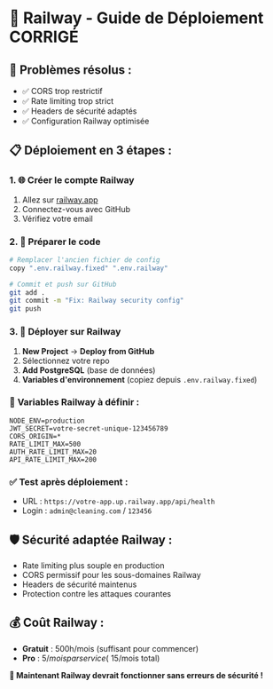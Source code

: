 # 🚀 Railway - Guide de Déploiement CORRIGÉ

## 🔧 **Problèmes résolus :**
- ✅ CORS trop restrictif
- ✅ Rate limiting trop strict 
- ✅ Headers de sécurité adaptés
- ✅ Configuration Railway optimisée

## 📋 **Déploiement en 3 étapes :**

### 1. 🌐 **Créer le compte Railway**
1. Allez sur [railway.app](https://railway.app)
2. Connectez-vous avec GitHub
3. Vérifiez votre email

### 2. 🔄 **Préparer le code**
```bash
# Remplacer l'ancien fichier de config
copy ".env.railway.fixed" ".env.railway"

# Commit et push sur GitHub
git add .
git commit -m "Fix: Railway security config"
git push
```

### 3. 🚀 **Déployer sur Railway**
1. **New Project** → **Deploy from GitHub**
2. Sélectionnez votre repo
3. **Add PostgreSQL** (base de données)
4. **Variables d'environnement** (copiez depuis `.env.railway.fixed`)

### 📌 **Variables Railway à définir :**
```env
NODE_ENV=production
JWT_SECRET=votre-secret-unique-123456789
CORS_ORIGIN=*
RATE_LIMIT_MAX=500
AUTH_RATE_LIMIT_MAX=20
API_RATE_LIMIT_MAX=200
```

### ✅ **Test après déploiement :**
- URL : `https://votre-app.up.railway.app/api/health`
- Login : `admin@cleaning.com` / `123456`

## 🛡️ **Sécurité adaptée Railway :**
- Rate limiting plus souple en production
- CORS permissif pour les sous-domaines Railway
- Headers de sécurité maintenus
- Protection contre les attaques courantes

## 💰 **Coût Railway :**
- **Gratuit** : 500h/mois (suffisant pour commencer)
- **Pro** : $5/mois par service (~$15/mois total)

**🎯 Maintenant Railway devrait fonctionner sans erreurs de sécurité !**